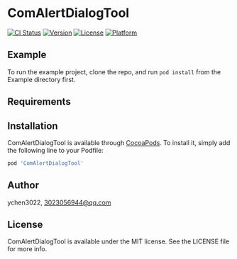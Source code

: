 # ComAlertDialogTool

[![CI Status](https://img.shields.io/travis/ychen3022/ComAlertDialogTool.svg?style=flat)](https://travis-ci.org/ychen3022/ComAlertDialogTool)
[![Version](https://img.shields.io/cocoapods/v/ComAlertDialogTool.svg?style=flat)](https://cocoapods.org/pods/ComAlertDialogTool)
[![License](https://img.shields.io/cocoapods/l/ComAlertDialogTool.svg?style=flat)](https://cocoapods.org/pods/ComAlertDialogTool)
[![Platform](https://img.shields.io/cocoapods/p/ComAlertDialogTool.svg?style=flat)](https://cocoapods.org/pods/ComAlertDialogTool)

## Example

To run the example project, clone the repo, and run `pod install` from the Example directory first.

## Requirements

## Installation

ComAlertDialogTool is available through [CocoaPods](https://cocoapods.org). To install
it, simply add the following line to your Podfile:

```ruby
pod 'ComAlertDialogTool'
```

## Author

ychen3022,  3023056944@qq.com

## License

ComAlertDialogTool is available under the MIT license. See the LICENSE file for more info.
